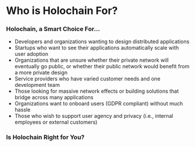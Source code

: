 # Who is Holochain For?

### Holochain, a Smart Choice For…

* Developers and organizations wanting to design distributed applications
* Startups who want to see their applications automatically scale with user adoption
* Organizations that are unsure whether their private network will eventually go public, or whether their public network would benefit from a more private design
* Service providers who have varied customer needs and one development team
* Those looking for massive network effects or building solutions that bridge across many applications
* Organizations want to onboard users (GDPR compliant) without much hassle
* Those who wish to support user agency and privacy (i.e., internal employees or external customers)

### Is Holochain Right for You?